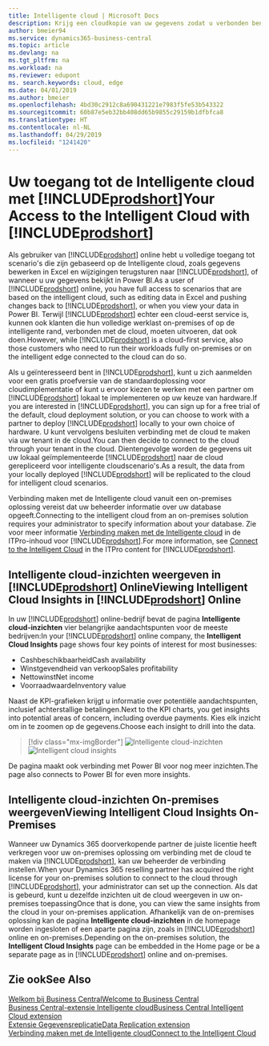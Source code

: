 ```yaml
---
title: Intelligente cloud | Microsoft Docs
description: Krijg een cloudkopie van uw gegevens zodat u verbonden bent met de Intelligente cloud.
author: bmeier94
ms.service: dynamics365-business-central
ms.topic: article
ms.devlang: na
ms.tgt_pltfrm: na
ms.workload: na
ms.reviewer: edupont
ms. search.keywords: cloud, edge
ms.date: 04/01/2019
ms.author: bmeier
ms.openlocfilehash: 4bd30c2912c8a690431221e7983f5fe53b543322
ms.sourcegitcommit: 60b87e5eb32bb408dd65b9855c29159b1dfbfca8
ms.translationtype: HT
ms.contentlocale: nl-NL
ms.lasthandoff: 04/29/2019
ms.locfileid: "1241420"
---
```

# <a name="your-access-to-the-intelligent-cloud-with-includeprodshortincludesprodshortmd"></a><span data-ttu-id="31aad-103">Uw toegang tot de Intelligente cloud met [!INCLUDE[prodshort](includes/prodshort.md)]</span><span class="sxs-lookup"><span data-stu-id="31aad-103">Your Access to the Intelligent Cloud with [!INCLUDE[prodshort](includes/prodshort.md)]</span></span>

<span data-ttu-id="31aad-104">Als gebruiker van [!INCLUDE[prodshort](includes/prodshort.md)] online hebt u volledige toegang tot scenario's die zijn gebaseerd op de Intelligente cloud, zoals gegevens bewerken in Excel en wijzigingen terugsturen naar [!INCLUDE[prodshort](includes/prodshort.md)], of wanneer u uw gegevens bekijkt in Power BI.</span><span class="sxs-lookup"><span data-stu-id="31aad-104">As a user of [!INCLUDE[prodshort](includes/prodshort.md)] online, you have full access to scenarios that are based on the intelligent cloud, such as editing data in Excel and pushing changes back to [!INCLUDE[prodshort](includes/prodshort.md)], or when you view your data in Power BI.</span></span> <span data-ttu-id="31aad-105">Terwijl [!INCLUDE[prodshort](includes/prodshort.md)] echter een cloud-eerst service is, kunnen ook klanten die hun volledige werklast on-premises of op de intelligente rand, verbonden met de cloud, moeten uitvoeren, dat ook doen.</span><span class="sxs-lookup"><span data-stu-id="31aad-105">However, while [!INCLUDE[prodshort](includes/prodshort.md)] is a cloud-first service, also those customers who need to run their workloads fully on-premises or on the intelligent edge connected to the cloud can do so.</span></span>  

<span data-ttu-id="31aad-106">Als u geïnteresseerd bent in [!INCLUDE[prodshort](includes/prodshort.md)], kunt u zich aanmelden voor een gratis proefversie van de standaardoplossing voor cloudimplementatie of kunt u ervoor kiezen te werken met een partner om [!INCLUDE[prodshort](includes/prodshort.md)] lokaal te implementeren op uw keuze van hardware.</span><span class="sxs-lookup"><span data-stu-id="31aad-106">If you are interested in [!INCLUDE[prodshort](includes/prodshort.md)], you can sign up for a free trial of the default, cloud deployment solution, or you can choose to work with a partner to deploy [!INCLUDE[prodshort](includes/prodshort.md)] locally to your own choice of hardware.</span></span> <span data-ttu-id="31aad-107">U kunt vervolgens besluiten verbinding met de cloud te maken via uw tenant in de cloud.</span><span class="sxs-lookup"><span data-stu-id="31aad-107">You can then decide to connect to the cloud through your tenant in the cloud.</span></span> <span data-ttu-id="31aad-108">Dientengevolge worden de gegevens uit uw lokaal geïmplementeerde [!INCLUDE[prodshort](includes/prodshort.md)] naar de cloud gerepliceerd voor intelligente cloudscenario's.</span><span class="sxs-lookup"><span data-stu-id="31aad-108">As a result, the data from your locally deployed [!INCLUDE[prodshort](includes/prodshort.md)] will be replicated to the cloud for intelligent cloud scenarios.</span></span>  

<span data-ttu-id="31aad-109">Verbinding maken met de Intelligente cloud vanuit een on-premises oplossing vereist dat uw beheerder informatie over uw database opgeeft.</span><span class="sxs-lookup"><span data-stu-id="31aad-109">Connecting to the intelligent cloud from an on-premises solution requires your administrator to specify information about your database.</span></span> <span data-ttu-id="31aad-110">Zie voor meer informatie [Verbinding maken met de Intelligente cloud](/dynamics365/business-central/dev-itpro/administration/about-intelligent-edge) in de ITPro-inhoud voor [!INCLUDE[prodshort](includes/prodshort.md)].</span><span class="sxs-lookup"><span data-stu-id="31aad-110">For more information, see [Connect to the Intelligent Cloud](/dynamics365/business-central/dev-itpro/administration/about-intelligent-edge) in the ITPro content for [!INCLUDE[prodshort](includes/prodshort.md)].</span></span>  

## <a name="viewing-intelligent-cloud-insights-in-includeprodshortincludesprodshortmd-online"></a><span data-ttu-id="31aad-111">Intelligente cloud-inzichten weergeven in [!INCLUDE[prodshort](includes/prodshort.md)] Online</span><span class="sxs-lookup"><span data-stu-id="31aad-111">Viewing Intelligent Cloud Insights in [!INCLUDE[prodshort](includes/prodshort.md)] Online</span></span>

<span data-ttu-id="31aad-112">In uw [!INCLUDE[prodshort](includes/prodshort.md)] online-bedrijf bevat de pagina **Intelligente cloud-inzichten** vier belangrijke aandachtspunten voor de meeste bedrijven:</span><span class="sxs-lookup"><span data-stu-id="31aad-112">In your [!INCLUDE[prodshort](includes/prodshort.md)] online company, the **Intelligent Cloud Insights** page shows four key points of interest for most businesses:</span></span>

- <span data-ttu-id="31aad-113">Cashbeschikbaarheid</span><span class="sxs-lookup"><span data-stu-id="31aad-113">Cash availability</span></span>
- <span data-ttu-id="31aad-114">Winstgevendheid van verkoop</span><span class="sxs-lookup"><span data-stu-id="31aad-114">Sales profitability</span></span>
- <span data-ttu-id="31aad-115">Nettowinst</span><span class="sxs-lookup"><span data-stu-id="31aad-115">Net income</span></span>
- <span data-ttu-id="31aad-116">Voorraadwaarde</span><span class="sxs-lookup"><span data-stu-id="31aad-116">Inventory value</span></span>

<span data-ttu-id="31aad-117">Naast de KPI-grafieken krijgt u informatie over potentiële aandachtspunten, inclusief achterstallige betalingen.</span><span class="sxs-lookup"><span data-stu-id="31aad-117">Next to the KPI charts, you get insights into potential areas of concern, including overdue payments.</span></span> <span data-ttu-id="31aad-118">Kies elk inzicht om in te zoomen op de gegevens.</span><span class="sxs-lookup"><span data-stu-id="31aad-118">Choose each insight to drill into the data.</span></span>  

> [!div class="mx-imgBorder"]
> <span data-ttu-id="31aad-119">![Intelligente cloud-inzichten](media/across-intelligent-cloud/intelligentcloudApril19.png "Toont de pagina Intelligente cloud-inzichten in Business Central")</span><span class="sxs-lookup"><span data-stu-id="31aad-119">![Intelligent cloud insights](media/across-intelligent-cloud/intelligentcloudApril19.png "Shows the intelligent Cloud Insights page in Business Central")</span></span>

<span data-ttu-id="31aad-120">De pagina maakt ook verbinding met Power BI voor nog meer inzichten.</span><span class="sxs-lookup"><span data-stu-id="31aad-120">The page also connects to Power BI for even more insights.</span></span>

## <a name="viewing-intelligent-cloud-insights-on-premises"></a><span data-ttu-id="31aad-121">Intelligente cloud-inzichten On-premises weergeven</span><span class="sxs-lookup"><span data-stu-id="31aad-121">Viewing Intelligent Cloud Insights On-Premises</span></span>

<span data-ttu-id="31aad-122">Wanneer uw Dynamics 365 doorverkopende partner de juiste licentie heeft verkregen voor uw on-premises oplossing om verbinding met de cloud te maken via [!INCLUDE[prodshort](includes/prodshort.md)], kan uw beheerder de verbinding instellen.</span><span class="sxs-lookup"><span data-stu-id="31aad-122">When your Dynamics 365 reselling partner has acquired the right license for your on-premises solution to connect to the cloud through [!INCLUDE[prodshort](includes/prodshort.md)], your administrator can set up the connection.</span></span> <span data-ttu-id="31aad-123">Als dat is gebeurd, kunt u dezelfde inzichten uit de cloud weergeven in uw on-premises toepassing</span><span class="sxs-lookup"><span data-stu-id="31aad-123">Once that is done, you can view the same insights from the cloud in your on-premises application.</span></span> <span data-ttu-id="31aad-124">Afhankelijk van de on-premises oplossing kan de pagina **Intelligente cloud-inzichten** in de homepage worden ingesloten of een aparte pagina zijn, zoals in [!INCLUDE[prodshort](includes/prodshort.md)] online en on-premises.</span><span class="sxs-lookup"><span data-stu-id="31aad-124">Depending on the on-premises solution, the **Intelligent Cloud Insights** page can be embedded in the Home page or be a separate page as in [!INCLUDE[prodshort](includes/prodshort.md)] online and on-premises.</span></span>  

## <a name="see-also"></a><span data-ttu-id="31aad-125">Zie ook</span><span class="sxs-lookup"><span data-stu-id="31aad-125">See Also</span></span>

[<span data-ttu-id="31aad-126">Welkom bij Business Central</span><span class="sxs-lookup"><span data-stu-id="31aad-126">Welcome to Business Central</span></span>](index.md)  
[<span data-ttu-id="31aad-127">Business Central-extensie Intelligente cloud</span><span class="sxs-lookup"><span data-stu-id="31aad-127">Business Central Intelligent Cloud extension</span></span>](ui-extensions-intelligent-cloud.md)  
[<span data-ttu-id="31aad-128">Extensie Gegevensreplicatie</span><span class="sxs-lookup"><span data-stu-id="31aad-128">Data Replication extension</span></span>](ui-extensions-data-replication.md)  
[<span data-ttu-id="31aad-129">Verbinding maken met de Intelligente cloud</span><span class="sxs-lookup"><span data-stu-id="31aad-129">Connect to the Intelligent Cloud</span></span>](/dynamics365/business-central/dev-itpro/administration/about-intelligent-edge)  
